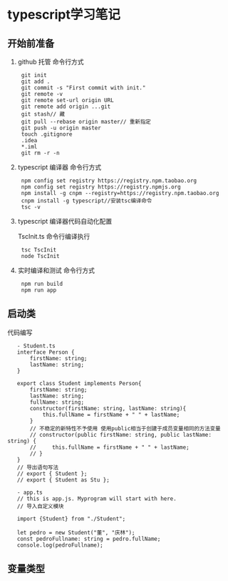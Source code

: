 # typescript学习笔记

## 开始前准备
1. github 托管
命令行方式

        git init
        git add .
        git commit -s "First commit with init."
        git remote -v
        git remote set-url origin URL
        git remote add origin ...git
        git stash// 藏
        git pull --rebase origin master// 重新指定
        git push -u origin master
        touch .gitignore
        .idea
        *.iml
        git rm -r -n
        
2. typescript 编译器
命令行方式

        npm config set registry https://registry.npm.taobao.org
        npm config set registry https://registry.npmjs.org
        npm install -g cnpm --registry=https://registry.npm.taobao.org 
        cnpm install -g typescript//安装tsc编译命令
        tsc -v
        
3. typescript 编译器代码自动化配置

    TscInit.ts 命令行编译执行
        
        tsc TscInit
        node TscInit

4. 实时编译和测试
命令行方式

        npm run build
        npm run app
        
## 启动类
代码编写
        
       - Student.ts
       interface Person {
           firstName: string;
           lastName: string;
       }
       
       export class Student implements Person{
           firstName: string;
           lastName: string;
           fullName: string;
           constructor(firstName: string, lastName: string){
               this.fullName = firstName + " " + lastName;
           }
           // 不稳定的新特性不予使用 使用public相当于创建于成员变量相同的方法变量
           // constructor(public firstName: string, public lastName: string) {
           //     this.fullName = firstName + " " + lastName;
           // }
       }
       // 导出语句写法
       // export { Student };
       // export { Student as Stu }; 
       
       - app.ts
       // this is app.js. Myprogram will start with here.
       // 导入自定义模块
       
       import {Student} from "./Student";
       
       let pedro = new Student("董", "庆林");
       const pedroFullname: string = pedro.fullName;
       console.log(pedroFullname);
       
## 变量类型

